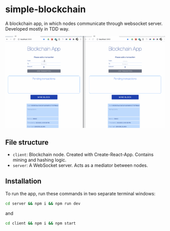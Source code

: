 # simple-blockchain
A blockchain app, in which nodes communicate through websocket server. Developed mostly in TDD way.

![](demo.gif)

## File structure

 - `client`: Blockchain node. Created with Create-React-App. Contains mining and hashing logic.
 - `server`: A WebSocket server. Acts as a mediator between nodes.

## Installation

To run the app, run these commands in two separate terminal windows:
```bash
cd server && npm i && npm run dev
```

and 

```bash
cd client && npm i && npm start
```

